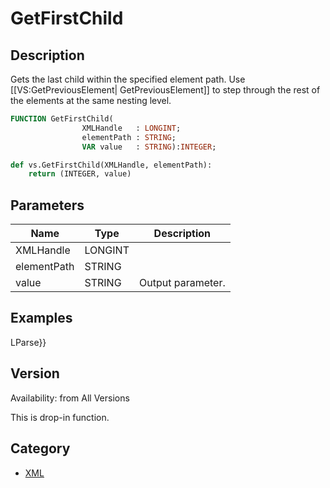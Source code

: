 # GetFirstChild

## Description
Gets the last child within the specified element path. Use [[VS:GetPreviousElement| GetPreviousElement]] to step through the rest of the elements at the same nesting level.

```pascal
FUNCTION GetFirstChild(
				XMLHandle   : LONGINT;
				elementPath : STRING;
				VAR value   : STRING):INTEGER;
```

```python
def vs.GetFirstChild(XMLHandle, elementPath):
    return (INTEGER, value)
```

## Parameters
|Name|Type|Description|
|---|---|---|
|XMLHandle|LONGINT|   |
|elementPath|STRING|   |
|value|STRING|Output parameter.|

## Examples
LParse}}

## Version
Availability: from All Versions

This is drop-in function.

## Category
* [XML](../Categories/XML.md)

